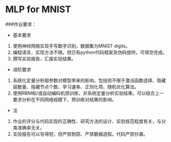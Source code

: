 # MLP for MNIST
###作业要求：

* 基本要求
1. 使用神经网络实现手写数字识别，数据集为MNIST digits。
2. 编程语言、实现方法不限。但已有python代码框架及伪码提供，可填空完成。
3. 撰写实验报告，汇报实验结果。


* 进阶要求
1. 系统化定量分析超参数对模型带来的影响，包括但不限于激活函数选择、隐藏层数量、隐藏节点个数、学习速率、正则化项、随机优化算法。
2. 使用RBM和/或自动编码机预训练，并系统定量分析实验结果。可以结合上一要求分析在不同网络规模下，预训练对结果的影响。

* 注
1. 作业的评分与代码实现的正确性、研究方法的设计、实验规范程度有关，与分类准确率无关。
2. 实验报告可以写得短，但严禁剽窃、严禁数据造假。代码严禁抄袭。